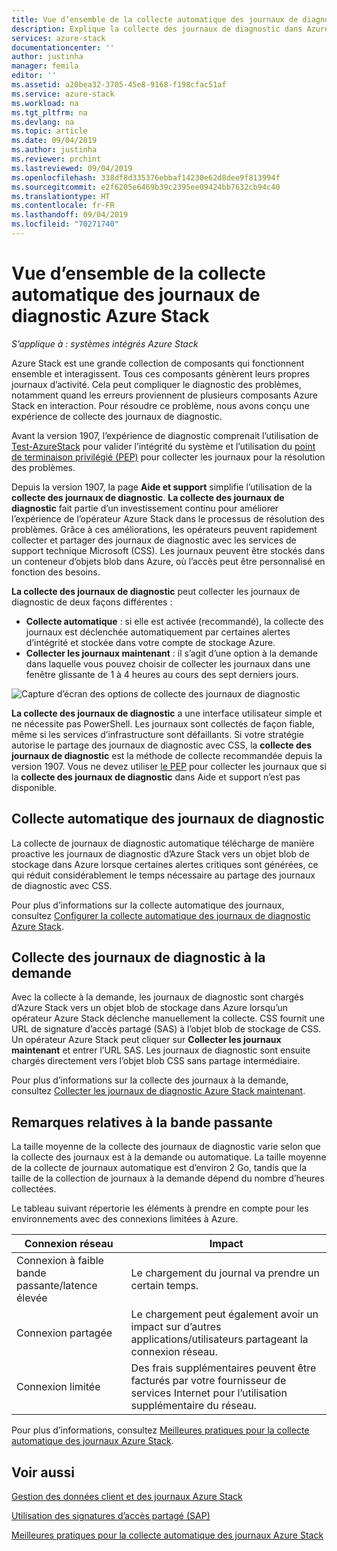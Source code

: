 ```yaml
---
title: Vue d’ensemble de la collecte automatique des journaux de diagnostic Azure Stack | Microsoft Docs
description: Explique la collecte des journaux de diagnostic dans Azure Stack Aide et support, y compris la collecte automatique et à la demande des journaux.
services: azure-stack
documentationcenter: ''
author: justinha
manager: femila
editor: ''
ms.assetid: a20bea32-3705-45e8-9168-f198cfac51af
ms.service: azure-stack
ms.workload: na
ms.tgt_pltfrm: na
ms.devlang: na
ms.topic: article
ms.date: 09/04/2019
ms.author: justinha
ms.reviewer: prchint
ms.lastreviewed: 09/04/2019
ms.openlocfilehash: 338df8d335376ebbaf14230e62d8dee9f813994f
ms.sourcegitcommit: e2f6205e6469b39c2395ee09424bb7632cb94c40
ms.translationtype: HT
ms.contentlocale: fr-FR
ms.lasthandoff: 09/04/2019
ms.locfileid: "70271740"
---
```

# <a name="overview-of-azure-stack-diagnostic-log-collection"></a>Vue d’ensemble de la collecte automatique des journaux de diagnostic Azure Stack 

*S’applique à : systèmes intégrés Azure Stack*

Azure Stack est une grande collection de composants qui fonctionnent ensemble et interagissent. Tous ces composants génèrent leurs propres journaux d’activité. Cela peut compliquer le diagnostic des problèmes, notamment quand les erreurs proviennent de plusieurs composants Azure Stack en interaction. Pour résoudre ce problème, nous avons conçu une expérience de collecte des journaux de diagnostic. 

Avant la version 1907, l’expérience de diagnostic comprenait l’utilisation de [Test-AzureStack](azure-stack-diagnostic-test.md) pour valider l’intégrité du système et l’utilisation du [point de terminaison privilégié (PEP)](azure-stack-configure-on-demand-diagnostic-log-collection.md#using-pep) pour collecter les journaux pour la résolution des problèmes. 

Depuis la version 1907, la page **Aide et support** simplifie l’utilisation de la **collecte des journaux de diagnostic**. 
**La collecte des journaux de diagnostic** fait partie d’un investissement continu pour améliorer l’expérience de l’opérateur Azure Stack dans le processus de résolution des problèmes. Grâce à ces améliorations, les opérateurs peuvent rapidement collecter et partager des journaux de diagnostic avec les services de support technique Microsoft (CSS). Les journaux peuvent être stockés dans un conteneur d’objets blob dans Azure, où l’accès peut être personnalisé en fonction des besoins.    
   
**La collecte des journaux de diagnostic** peut collecter les journaux de diagnostic de deux façons différentes :

- **Collecte automatique** : si elle est activée (recommandé), la collecte des journaux est déclenchée automatiquement par certaines alertes d’intégrité et stockée dans votre compte de stockage Azure.
- **Collecter les journaux maintenant** : il s’agit d’une option à la demande dans laquelle vous pouvez choisir de collecter les journaux dans une fenêtre glissante de 1 à 4 heures au cours des sept derniers jours.

![Capture d’écran des options de collecte des journaux de diagnostic](media/azure-stack-automatic-log-collection/azure-stack-log-collection-overview.png)

**La collecte des journaux de diagnostic** a une interface utilisateur simple et ne nécessite pas PowerShell. Les journaux sont collectés de façon fiable, même si les services d’infrastructure sont défaillants.
Si votre stratégie autorise le partage des journaux de diagnostic avec CSS, la **collecte des journaux de diagnostic** est la méthode de collecte recommandée depuis la version 1907. Vous ne devez utiliser [le PEP](azure-stack-configure-on-demand-diagnostic-log-collection.md#using-pep) pour collecter les journaux que si la **collecte des journaux de diagnostic** dans Aide et support n’est pas disponible.

## <a name="automatic-diagnostic-log-collection"></a>Collecte automatique des journaux de diagnostic 

La collecte de journaux de diagnostic automatique télécharge de manière proactive les journaux de diagnostic d’Azure Stack vers un objet blob de stockage dans Azure lorsque certaines alertes critiques sont générées, ce qui réduit considérablement le temps nécessaire au partage des journaux de diagnostic avec CSS.

Pour plus d’informations sur la collecte automatique des journaux, consultez [Configurer la collecte automatique des journaux de diagnostic Azure Stack](azure-stack-configure-automatic-diagnostic-log-collection.md).

## <a name="on-demand-diagnostic-log-collection"></a>Collecte des journaux de diagnostic à la demande

Avec la collecte à la demande, les journaux de diagnostic sont chargés d’Azure Stack vers un objet blob de stockage dans Azure lorsqu’un opérateur Azure Stack déclenche manuellement la collecte.
CSS fournit une URL de signature d’accès partagé (SAS) à l’objet blob de stockage de CSS. Un opérateur Azure Stack peut cliquer sur **Collecter les journaux maintenant** et entrer l’URL SAS. Les journaux de diagnostic sont ensuite chargés directement vers l’objet blob CSS sans partage intermédiaire. 

Pour plus d’informations sur la collecte des journaux à la demande, consultez [Collecter les journaux de diagnostic Azure Stack maintenant](azure-stack-configure-on-demand-diagnostic-log-collection.md).

## <a name="bandwidth-considerations"></a>Remarques relatives à la bande passante

La taille moyenne de la collecte des journaux de diagnostic varie selon que la collecte des journaux est à la demande ou automatique. La taille moyenne de la collecte de journaux automatique est d’environ 2 Go, tandis que la taille de la collection de journaux à la demande dépend du nombre d’heures collectées. 

Le tableau suivant répertorie les éléments à prendre en compte pour les environnements avec des connexions limitées à Azure.

| Connexion réseau | Impact |
|--------------------|--------|
| Connexion à faible bande passante/latence élevée | Le chargement du journal va prendre un certain temps. | 
| Connexion partagée | Le chargement peut également avoir un impact sur d’autres applications/utilisateurs partageant la connexion réseau. |
| Connexion limitée | Des frais supplémentaires peuvent être facturés par votre fournisseur de services Internet pour l’utilisation supplémentaire du réseau. |

Pour plus d’informations, consultez [Meilleures pratiques pour la collecte automatique des journaux Azure Stack](azure-stack-best-practices-automatic-diagnostic-log-collection.md).

## <a name="see-also"></a>Voir aussi

[Gestion des données client et des journaux Azure Stack](https://docs.microsoft.com/azure-stack/operator/azure-stack-data-collection)

[Utilisation des signatures d’accès partagé (SAP)](https://docs.microsoft.com/azure/storage/common/storage-dotnet-shared-access-signature-part-1)

[Meilleures pratiques pour la collecte automatique des journaux Azure Stack](azure-stack-best-practices-automatic-diagnostic-log-collection.md)
